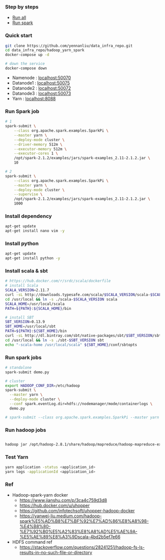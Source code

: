 ### Step by steps 
- [Run all](https://github.com/yennanliu/data_infra_repo/blob/master/hadoop_yarn_spark/QA_run_all.md)
- [Run spark](https://github.com/yennanliu/data_infra_repo/blob/master/hadoop_yarn_spark/QA_run_spark.md)

### Quick start
```bash
git clone https://github.com/yennanliu/data_infra_repo.git
cd data_infra_repo/hadoop_yarn_spark
docker-compose up -d

# down the service 
docker-compose down
```
- Namenode :  [localhost:50070](localhost:50070)
- Datanode1 : [localhost:50075](localhost:50075)
- Datanode2 : [localhost:50072](localhost:50072)
- Datanode3 : [localhost:50073](localhost:50073)
- Yarn : [localhost:8088](localhost:8088)

### Run Spark job
```bash
# 1
spark-submit \
    --class org.apache.spark.examples.SparkPi \
    --master yarn \
    --deploy-mode cluster \
    --driver-memory 512m \
    --executor-memory 512m \
    --executor-cores 1 \
    /opt/spark-2.1.2/examples/jars/spark-examples_2.11-2.1.2.jar \
    10

# 2
spark-submit \
    --class org.apache.spark.examples.SparkPi \
    --master yarn \
    --deploy-mode cluster \
    --supervise \
    /opt/spark-2.1.2/examples/jars/spark-examples_2.11-2.1.2.jar \
    1000
```

### Install dependency
```bash
apt-get update
apt-get install nano vim -y
```

### Install python
```bash
apt-get update
apt-get install python -y
```

### Install scala & sbt
```bash
# https://hub.docker.com/r/srdc/scala/dockerfile
# install Scala
SCALA_VERSION=2.11.7
curl -sL http://downloads.typesafe.com/scala/$SCALA_VERSION/scala-$SCALA_VERSION.tgz | gunzip | tar -x -C /usr/local
cd /usr/local && ln -s ./scala-$SCALA_VERSION scala
SCALA_HOME=/usr/local/scala
PATH=${PATH}:${SCALA_HOME}/bin

# install SBT
SBT_VERSION=0.13.9
SBT_HOME=/usr/local/sbt
PATH=${PATH}:${SBT_HOME}/bin
curl -sL http://dl.bintray.com/sbt/native-packages/sbt/$SBT_VERSION/sbt-$SBT_VERSION.tgz | gunzip | tar -x -C /usr/local
cd /usr/local && ln -s ./sbt-$SBT_VERSION sbt
echo "-scala-home /usr/local/scala" ${SBT_HOME}/conf/sbtopts
```

### Run spark jobs
```bash
# standalone 
spark-submit demo.py

# cluster
export HADOOP_CONF_DIR=/etc/hadoop 
spark-submit \
  --master yarn \
  --deploy-mode cluster \
  --conf spark.eventLog.dir=hdfs://nodemanager/mode/containerlogs \
  demo.py

# spark-submit --class org.apache.spark.examples.SparkPi --master yarn --deploy-mode client --num-executors 3 --driver-memory 512m --executor-memory 512m --executor-cores 1 ${SPARK_HOME}/examples/jars/spark-examples_*.jar 10
```

### Run hadoop jobs
```bash

hadoop jar /opt/hadoop-2.8.1/share/hadoop/mapreduce/hadoop-mapreduce-examples-2.8.1.jar pi 5 5 

```

### Test Yarn
```bash
yarn application -status <application_id>
yarn logs -applicationId <application_id>
```

### Ref
- Hadoop-spark-yarn docker
    - https://www.jianshu.com/p/3ca4c759d3d8
    - https://hub.docker.com/u/uhopper
    - https://github.com/infotechsoft/uhopper-hadoop-docker
    - https://yanwei-liu.medium.com/hadoop-spark%E5%AD%B8%E7%BF%92%E7%AD%86%E8%A8%98-%E4%B8%80-%E7%92%B0%E5%A2%83%E8%A8%AD%E5%AE%9A-%E5%AE%89%E8%A3%9Dscala-4bd2b5ef7e66
- HDFS command ref
    - https://stackoverflow.com/questions/28241251/hadoop-fs-ls-results-in-no-such-file-or-directory